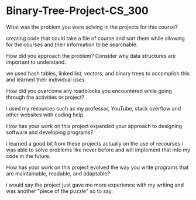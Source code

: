 # Binary-Tree-Project-CS_300



What was the problem you were solving in the projects for this course?

creating code that could take a file of course and sort them while allowing for the courses and their information to be searchable.



How did you approach the problem? Consider why data structures are important to understand.

we used hash tables, linked list, vectors, and binary trees to accomplish this and learned their individual uses.



How did you overcome any roadblocks you encountered while going through the activities or project?

i used my resources such as my professor, YouTube, stack overflow and other websites with coding help.



How has your work on this project expanded your approach to designing software and developing programs?

i learned a good bit from these projects actually on the use of recourses i was able to solve problems like never before and will implement that into my code in the future.



How has your work on this project evolved the way you write programs that are maintainable, readable, and adaptable?

i would say the project just gave me more experience with my writing and was another "piece of the puzzle" so to say.
